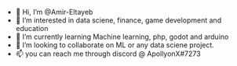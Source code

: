 - 👋 Hi, I’m @Amir-Eltayeb
- 👀 I’m interested in data sciene, finance, game development and education
- 🌱 I’m currently learning Machine learning, php, godot and arduino 
- 💞️ I’m looking to collaborate on ML or any data sciene project.
- 📫 you can reach me through discord @ ApollyonX#7273

<!---
Amir-Eltayeb/Amir-Eltayeb is a ✨ special ✨ repository because its `README.md` (this file) appears on your GitHub profile.
You can click the Preview link to take a look at your changes.
--->
